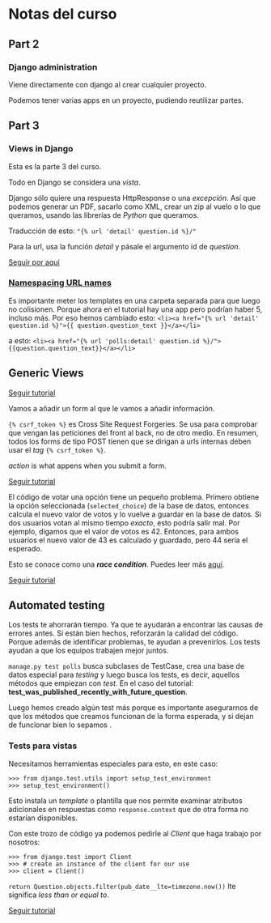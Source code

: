 # Notas del curso

## Part 2

### Django administration

Viene directamente con django al crear cualquier proyecto.

Podemos tener varias apps en un proyecto, pudiendo reutilizar partes.

## Part 3

### Views in Django

Esta es la parte 3 del curso.

Todo en Django se considera una _vista_.

Django sólo quiere una respuesta HttpResponse o una _excepción_. Así que podemos generar un PDF, sacarlo como XML, crear un zip al vuelo o lo que queramos, usando las librerías de _Python_ que queramos.

Traducción de esto:
`"{% url 'detail' question.id %}/"`

Para la url, usa la función _detail_ y pásale el argumento id de _question_.

[Seguir por aquí](https://youtu.be/JT80XhYJdBw?t=6623)

### [Namespacing URL names](https://docs.djangoproject.com/en/3.0/intro/tutorial03/#namespacing-url-names)

Es importante meter los templates en una carpeta separada para que luego no colisionen. Porque ahora en el tutorial hay una app pero podrían haber 5, incluso más. Por eso hemos cambiado esto:
`<li><a href="{% url 'detail' question.id %}">{{ question.question_text }}</a></li>`

a esto:
`<li><a href="{% url 'polls:detail' question.id %}/">{{question.question_text}}</a></li>`

## Generic Views

[Seguir tutorial](https://youtu.be/JT80XhYJdBw?t=6902)

Vamos a añadir un form al que le vamos a añadir información.

`{% csrf_token %}` es Cross Site Request Forgeries. Se usa para comprobar que vengan las peticiones del front al back, no de otro medio. En resumen, todos los forms de tipo POST tienen que se dirigan a urls internas deben usar el _tag_ `{% csrf_token %}`.

_action_ is what appens when you submit a form.

[Seguir tutorial](https://youtu.be/JT80XhYJdBw?t=8199)

El código de votar una opción tiene un pequeño problema. Primero obtiene la opción seleccionada (`selected_choice`) de la base de datos, entonces calcula el nuevo valor de votos y lo vuelve a guardar en la base de datos. Si dos usuarios votan al mismo tiempo _exacto_, esto podría salir mal. Por ejemplo, digamos que el valor de votos es 42. Entonces, para ambos usuarios el nuevo valor de 43 es calculado y guardado, pero 44 sería el esperado.

Esto se conoce como una **_race condition_**. Puedes leer más [aquí](https://docs.djangoproject.com/en/3.0/ref/models/expressions/#avoiding-race-conditions-using-f).

[Seguir tutorial](https://youtu.be/JT80XhYJdBw?t=9380)

## Automated testing

Los tests te ahorrarán tiempo. Ya que te ayudarán a encontrar las causas de errores antes. Si están bien hechos, reforzarán la calidad del código. Porque además de identificar problemas, te ayudan a prevenirlos.
Los tests ayudan a que los equipos trabajen mejor juntos.

`manage.py test polls` busca subclases de TestCase, crea una base de datos especial para _testing_ y luego busca los tests, es decir, aquellos métodos que empiezan con _test_. En el caso del tutorial:
**test_was_published_recently_with_future_question**.

Luego hemos creado algún test más porque es importante asegurarnos de que los métodos que creamos funcionan de la forma esperada, y si dejan de funcionar bien lo sepamos .

### Tests para vistas

Necesitamos herramientas especiales para esto, en este caso:

```shell
>>> from django.test.utils import setup_test_environment
>>> setup_test_environment()
```

Esto instala un _template_ o plantilla que nos permite examinar atributos adicionales en respuestas como `response.context` que de otra forma no estarían disponibles.

Con este trozo de código ya podemos pedirle al _Client_ que haga trabajo por nosotros:

```shell
>>> from django.test import Client
>>> # create an instance of the client for our use
>>> client = Client()
```

`return Question.objects.filter(pub_date__lte=timezone.now())`
lte significa _less than or equal to_.

[Seguir tutorial](https://youtu.be/JT80XhYJdBw?t=12442)
